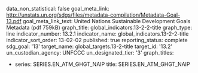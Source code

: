data_non_statistical: false
goal_meta_link: http://unstats.un.org/sdgs/files/metadata-compilation/Metadata-Goal-13.pdf
goal_meta_link_text: United Nations Sustainable Development Goals Metadata (pdf 759kB)
graph_title: global_indicators.13-2-2-title
graph_type: line
indicator_number: 13.2.1
indicator_name: global_indicators.13-2-2-title
indicator_sort_order: 13-02-02
published: true
reporting_status: complete
sdg_goal: '13'
target_name: global_targets.13-2-title
target_id: '13.2'
un_custodian_agency: UNFCCC
un_designated_tier: '3'
graph_titles:
- series: SERIES.EN_ATM_GHGT_NAIP
  title: SERIES.EN_ATM_GHGT_NAIP
